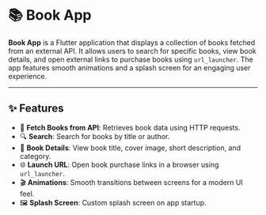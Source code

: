 # 📚 Book App

**Book App** is a Flutter application that displays a collection of books fetched from an external API. It allows users to search for specific books, view book details, and open external links to purchase books using `url_launcher`. The app features smooth animations and a splash screen for an engaging user experience.

---

## ✨ Features

- 🔄 **Fetch Books from API**: Retrieves book data using HTTP requests.
- 🔍 **Search**: Search for books by title or author.
- 📖 **Book Details**: View book title, cover image, short description, and category.
- 🌐 **Launch URL**: Open book purchase links in a browser using `url_launcher`.
- 🎬 **Animations**: Smooth transitions between screens for a modern UI feel.
- 🖼️ **Splash Screen**: Custom splash screen on app startup.

